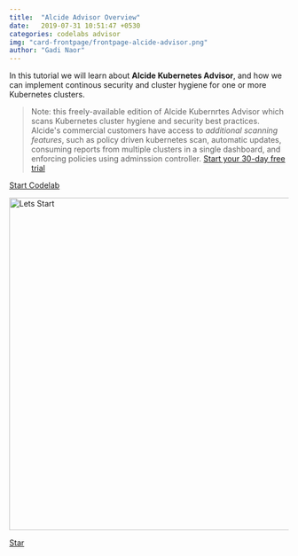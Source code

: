 ```yaml
---
title:  "Alcide Advisor Overview"
date:   2019-07-31 10:51:47 +0530
categories: codelabs advisor
img: "card-frontpage/frontpage-alcide-advisor.png"
author: "Gadi Naor"
---
```


In this tutorial we will learn about **Alcide Kubernetes Advisor**, and how we can implement continous security and cluster hygiene for one or more Kubernetes clusters.


> Note: this freely-available edition of Alcide Kubernrtes Advisor which scans Kubernetes cluster hygiene and security best practices. Alcide's commercial customers have access to *additional scanning features*, such as policy driven kubernetes scan, automatic updates, consuming reports from multiple clusters in a single dashboard, and enforcing policies using adminssion controller.
[Start your 30-day free trial](https://www.alcide.io/advisor-free-trial/)

<a href="codelabs/advisor-codelab-01/index.html" class="btn btn-primary" role="button">Start Codelab</a>

<a href="codelabs/advisor-codelab-01/index.html">
<img src="images/codelab-footer-02.png" alt="Lets Start" width="600"/></a>



<!-- Place this tag where you want the button to render. -->
<a class="github-button" href="https://github.com/alcideio/pipeline"  data-size="large" data-show-count="true" aria-label="Star alcideio/pipeline on GitHub">Star</a>
<!-- Place this tag in your head or just before your close body tag. -->
<script async defer src="https://buttons.github.io/buttons.js"></script>


